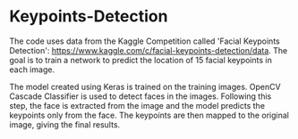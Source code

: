 # Keypoints-Detection
The code uses data from the Kaggle Competition called 'Facial Keypoints Detection': https://www.kaggle.com/c/facial-keypoints-detection/data. The goal is to train a network to predict the location of 15 facial keypoints in each image.

The model created using Keras is trained on the training images. OpenCV Cascade Classifier is used to detect faces in the images. Following this step, the face is extracted from the image and the model predicts the keypoints only from the face. The keypoints are then mapped to the original image, giving the final results.
